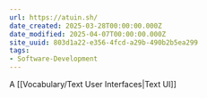 ```yaml
---
url: https://atuin.sh/
date_created: 2025-03-28T00:00:00.000Z
date_modified: 2025-04-07T00:00:00.000Z
site_uuid: 803d1a22-e356-4fcd-a29b-490b2b5ea299
tags:
- Software-Development
---
```


A [[Vocabulary/Text User Interfaces|Text UI]]
